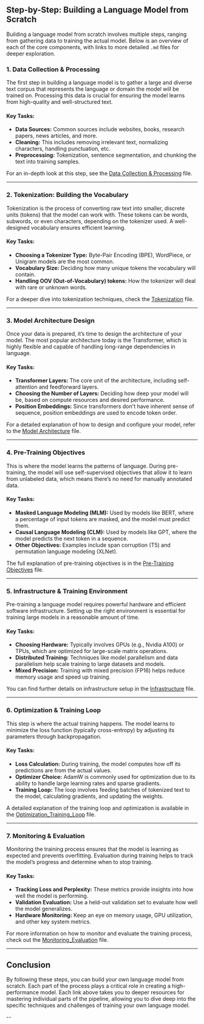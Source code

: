 ## Step-by-Step: Building a Language Model from Scratch

Building a language model from scratch involves multiple steps, ranging from gathering data to training the actual model. Below is an overview of each of the core components, with links to more detailed `.md` files for deeper exploration.

### 1. Data Collection & Processing
The first step in building a language model is to gather a large and diverse text corpus that represents the language or domain the model will be trained on. Processing this data is crucial for ensuring the model learns from high-quality and well-structured text.

#### Key Tasks:
- **Data Sources:** Common sources include websites, books, research papers, news articles, and more.
- **Cleaning:** This includes removing irrelevant text, normalizing characters, handling punctuation, etc.
- **Preprocessing:** Tokenization, sentence segmentation, and chunking the text into training samples.

For an in-depth look at this step, see the [Data Collection & Processing](data-collection-processing.md) file.

---

### 2. Tokenization: Building the Vocabulary
Tokenization is the process of converting raw text into smaller, discrete units (tokens) that the model can work with. These tokens can be words, subwords, or even characters, depending on the tokenizer used. A well-designed vocabulary ensures efficient learning.

#### Key Tasks:
- **Choosing a Tokenizer Type:** Byte-Pair Encoding (BPE), WordPiece, or Unigram models are the most common.
- **Vocabulary Size:** Deciding how many unique tokens the vocabulary will contain.
- **Handling OOV (Out-of-Vocabulary) tokens:** How the tokenizer will deal with rare or unknown words.

For a deeper dive into tokenization techniques, check the [Tokenization](tokenization.md) file.

---

### 3. Model Architecture Design
Once your data is prepared, it’s time to design the architecture of your model. The most popular architecture today is the Transformer, which is highly flexible and capable of handling long-range dependencies in language.

#### Key Tasks:
- **Transformer Layers:** The core unit of the architecture, including self-attention and feedforward layers.
- **Choosing the Number of Layers:** Deciding how deep your model will be, based on compute resources and desired performance.
- **Position Embeddings:** Since transformers don't have inherent sense of sequence, position embeddings are used to encode token order.

For a detailed explanation of how to design and configure your model, refer to the [Model Architecture](model-architecture.md) file.

---

### 4. Pre-Training Objectives
This is where the model learns the patterns of language. During pre-training, the model will use self-supervised objectives that allow it to learn from unlabeled data, which means there’s no need for manually annotated data.

#### Key Tasks:
- **Masked Language Modeling (MLM):** Used by models like BERT, where a percentage of input tokens are masked, and the model must predict them.
- **Causal Language Modeling (CLM):** Used by models like GPT, where the model predicts the next token in a sequence.
- **Other Objectives:** Examples include span corruption (T5) and permutation language modeling (XLNet).

The full explanation of pre-training objectives is in the [Pre-Training Objectives](pre-training-objectives.md) file.

---

### 5. Infrastructure & Training Environment
Pre-training a language model requires powerful hardware and efficient software infrastructure. Setting up the right environment is essential for training large models in a reasonable amount of time.

#### Key Tasks:
- **Choosing Hardware:** Typically involves GPUs (e.g., Nvidia A100) or TPUs, which are optimized for large-scale matrix operations.
- **Distributed Training:** Techniques like model parallelism and data parallelism help scale training to large datasets and models.
- **Mixed Precision:** Training with mixed precision (FP16) helps reduce memory usage and speed up training.

You can find further details on infrastructure setup in the [Infrastructure](infrastructure.md) file.

---

### 6. Optimization & Training Loop
This step is where the actual training happens. The model learns to minimize the loss function (typically cross-entropy) by adjusting its parameters through backpropagation.

#### Key Tasks:
- **Loss Calculation:** During training, the model computes how off its predictions are from the actual values.
- **Optimizer Choice:** AdamW is commonly used for optimization due to its ability to handle large learning rates and sparse gradients.
- **Training Loop:** The loop involves feeding batches of tokenized text to the model, calculating gradients, and updating the weights.

A detailed explanation of the training loop and optimization is available in the [Optimization_Training_Loop](optimization-training-loop.md) file.

---

### 7. Monitoring & Evaluation
Monitoring the training process ensures that the model is learning as expected and prevents overfitting. Evaluation during training helps to track the model’s progress and determine when to stop training.

#### Key Tasks:
- **Tracking Loss and Perplexity:** These metrics provide insights into how well the model is performing.
- **Validation Evaluation:** Use a held-out validation set to evaluate how well the model generalizes.
- **Hardware Monitoring:** Keep an eye on memory usage, GPU utilization, and other key system metrics.

For more information on how to monitor and evaluate the training process, check out the [Monitoring_Evaluation](monitoring-evaluation.md) file.

---

## Conclusion

By following these steps, you can build your own language model from scratch. Each part of the process plays a critical role in creating a high-performance model. Each link above takes you to deeper resources for mastering individual parts of the pipeline, allowing you to dive deep into the specific techniques and challenges of training your own language model.

--
